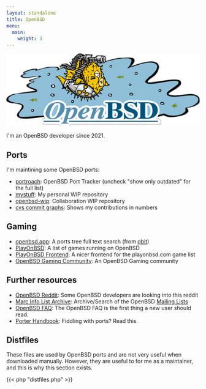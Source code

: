 ```yaml
---
layout: standalone
title: OpenBSD
menu:
  main:
    weight: 3
---
```


![OpenBSD Logo](openbsd-logo.gif)

I'm an OpenBSD developer since 2021.

## Ports

I'm maintining some OpenBSD ports:

- [portroach](https://portroach.openbsd.org/stefan%20hagen%20%3Csh+ports@codevoid.de%3E.html): OpenBSD Port Tracker (uncheck "show only outdated" for the full list)
- [mystuff](https://git.uugrn.org/sdk/mystuff): My personal WIP repository
- [openbsd-wip](https://github.com/jasperla/openbsd-wip): Collaboration WIP repository
- [cvs commit graphs](http://www.oxide.org/cvs/sdk.html): Shows my contributions in numbers

## Gaming

- [openbsd.app](https://openbsd.app): A ports tree full text search (from [qbit](https://deftly.net/))
- [PlayOnBSD](https://playonbsd.com): A list of games running on OpenBSD
- [PlayOnBSD Frontend](https://pobsd.chocolatines.org): A nicer frontend for the playonbsd.com game list
- [OpenBSD Gaming Community](https://www.reddit.com/r/openbsd_gaming): An OpenBSD Gaming community

## Further resources

- [OpenBSD Reddit](https://www.reddit.com/r/openbsd): Some OpenBSD developers are looking into this reddit
- [Marc Info List Archive](https://marc.info/?w=2&r=1&s=openbsd-&q=l): Archive/Search of the OpenBSD [Mailing Lists](https://www.openbsd.org/mail.html)
- [OpenBSD FAQ](https://www.openbsd.org/faq/index.html): The OpenBSD FAQ is the first thing a new user should read.
- [Porter Handbook](https://www.openbsd.org/faq/ports/index.html): Fiddling with ports? Read this.

## Distfiles

These files are used by OpenBSD ports and are not very useful when downloaded manually. However, they are useful to for me as a maintainer, and this is why this section exists.

{{< php "distfiles.php" >}}

